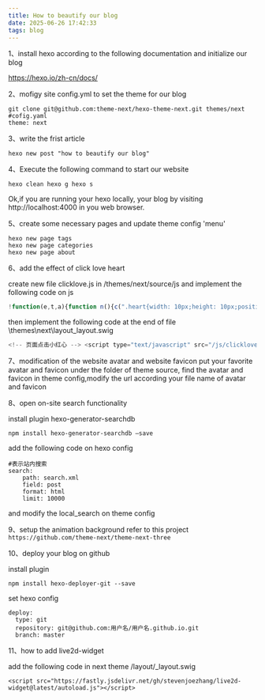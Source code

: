 ```yaml
---
title: How to beautify our blog
date: 2025-06-26 17:42:33
tags: blog
---
```


1、install hexo according to the following documentation and initialize our blog

https://hexo.io/zh-cn/docs/

2、mofigy site config.yml to set the theme for our blog

```shell
git clone git@github.com:theme-next/hexo-theme-next.git themes/next
#cofig.yaml
theme: next
```

3、write the frist article

```shell
hexo new post "how to beautify our blog"
```

4、Execute the following command to start our website

```shell
hexo clean hexo g hexo s
```

Ok,if you are running your hexo  locally, your blog by visiting http://localhost:4000 in you web browser.

5、create some necessary pages and update theme config 'menu'
```shell
hexo new page tags
hexo new page categories
hexo new page about
```
6、add the effect of click love heart

create new file clicklove.js in /themes/next/source/js and implement the following code on js
```js
!function(e,t,a){function n(){c(".heart{width: 10px;height: 10px;position: fixed;background: #f00;transform: rotate(45deg);-webkit-transform: rotate(45deg);-moz-transform: rotate(45deg);}.heart:after,.heart:before{content: '';width: inherit;height: inherit;background: inherit;border-radius: 50%;-webkit-border-radius: 50%;-moz-border-radius: 50%;position: fixed;}.heart:after{top: -5px;}.heart:before{left: -5px;}"),o(),r()}function r(){for(var e=0;e<d.length;e++)d[e].alpha<=0?(t.body.removeChild(d[e].el),d.splice(e,1)):(d[e].y--,d[e].scale+=.004,d[e].alpha-=.013,d[e].el.style.cssText="left:"+d[e].x+"px;top:"+d[e].y+"px;opacity:"+d[e].alpha+";transform:scale("+d[e].scale+","+d[e].scale+") rotate(45deg);background:"+d[e].color+";z-index:99999");requestAnimationFrame(r)}function o(){var t="function"==typeof e.onclick&&e.onclick;e.onclick=function(e){t&&t(),i(e)}}function i(e){var a=t.createElement("div");a.className="heart",d.push({el:a,x:e.clientX-5,y:e.clientY-5,scale:1,alpha:1,color:s()}),t.body.appendChild(a)}function c(e){var a=t.createElement("style");a.type="text/css";try{a.appendChild(t.createTextNode(e))}catch(t){a.styleSheet.cssText=e}t.getElementsByTagName("head")[0].appendChild(a)}function s(){return"rgb("+~~(255*Math.random())+","+~~(255*Math.random())+","+~~(255*Math.random())+")"}var d=[];e.requestAnimationFrame=function(){return e.requestAnimationFrame||e.webkitRequestAnimationFrame||e.mozRequestAnimationFrame||e.oRequestAnimationFrame||e.msRequestAnimationFrame||function(e){setTimeout(e,1e3/60)}}(),n()}(window,document);
```
then implement the following code at the end of file \themes\next\layout\_layout.swig
```js
<!-- 页面点击小红心 --> <script type="text/javascript" src="/js/clicklove.js"></script>
```
7、modification of the website avatar and website favicon
put your favorite avatar and favicon under the folder of theme source,
find the avatar and  favicon in theme config,modify the url according your file name of avatar and favicon

8、open on-site search functionality

install plugin hexo-generator-searchdb
```shell
npm install hexo-generator-searchdb –save
```
add the following code on hexo config
```shell
#表示站内搜索
search:  
    path: search.xml
    field: post
    format: html
    limit: 10000
```
and modify the local_search on theme config

9、setup the animation background
refer to this project  `https://github.com/theme-next/theme-next-three`

10、deploy your blog on github

install plugin
```shell
npm install hexo-deployer-git --save
```
set hexo config
```shell
deploy:
  type: git
  repository: git@github.com:用户名/用户名.github.io.git
  branch: master
```
11、how to add live2d-widget

add the following code in next theme /layout/_layout.swig
```shell
<script src="https://fastly.jsdelivr.net/gh/stevenjoezhang/live2d-widget@latest/autoload.js"></script>
```


